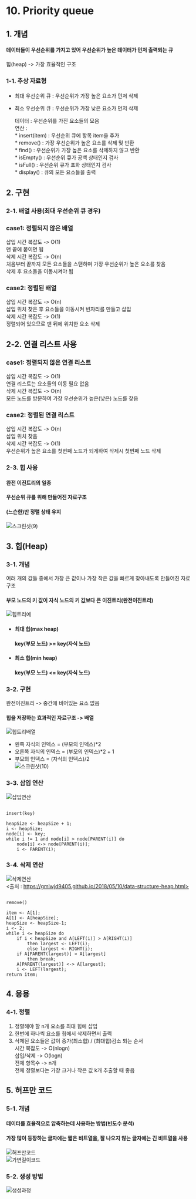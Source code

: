 # 10. Priority queue

## 1. 개념
#### 데이터들이 우선순위를 가지고 있어 우선순위가 높은 데이터가 먼저 출력되는 큐
힙(heap) -> 가장 효율적인 구조  
### 1-1. 추상 자료형
####
* 최대 우선순위 큐 : 우선순위가 가장 높은 요소가 먼저 삭제  
* 최소 우선순위 큐 : 우선순위가 가장 낮은 요소가 먼저 삭제  

    데이터 : 우선순위를 가진 요소들의 모음  
    연산 :  
        * insert(item) : 우선순위 큐에 항목 item을 추가  
        * remove() : 가장 우선순위가 높은 요소를 삭제 및 반환  
        * find() : 우선순위가 가장 높은 요소를 삭제하지 않고 반환  
        * isEmpty() : 우선순위 큐가 공백 상태인지 검사  
        * isFull() : 우선순위 큐가 포화 상태인지 검사  
        * display() : 큐의 모든 요소들을 출력

## 2. 구현
### 2-1. 배열 사용(최대 우선순위 큐 경우)
### case1: 정렬되지 않은 배열
삽입 시간 복잡도 -> O(1)  
    맨 끝에 붙이면 됨  
삭제 시간 복잡도 -> O(n)  
    처음부터 끝까지 모든 요소들을 스탠하며 가장 우선순위가 높은 요소를 찾음  
    삭제 후 요소들을 이동시켜야 됨  
### case2: 정렬된 배열
삽입 시간 복잡도 -> O(n)  
    삽입 위치 찾은 후 요소들을 이동시켜 빈자리를 만들고 삽입  
삭제 시간 복잡도 -> O(1)  
    정렬되어 있으므로 맨 뒤에 위치한 요소 삭제  
## 2-2. 연결 리스트 사용
### case1: 정렬되지 않은 연결 리스트
삽입 시간 복잡도 -> O(1)  
    연결 리스트는 요소들의 이동 필요 없음  
삭제 시간 복잡도 -> O(n)  
    모든 노드를 방문하여 가장 우선순위가 높은(낮은) 노드를 찾음  
### case2: 정렬된 연결 리스트
삽입 시간 복잡도 -> O(n)  
    삽입 위치 찾음  
삭제 시간 복잡도 -> O(1)  
    우선순위가 높은 요소를 첫번째 노드가 되게하여 삭제시 첫번째 노드 삭제  
### 2-3. 힙 사용
#### 완전 이진트리의 일종
#### 우선순위 큐를 위해 만들어진 자료구조
#### (느슨한)반 정렬 상태 유지 
![스크린샷(9)](https://user-images.githubusercontent.com/31130917/104319470-4208f900-5524-11eb-9f39-bd8781524d29.png)  

## 3. 힙(Heap)
### 3-1. 개념
여러 개의 값들 중에서 가장 큰 값이나 가장 작은 값을 빠르게 찾아내도록 만들어진 자료 구조  
#### 부모 노드의 키 값이 자식 노드의 키 값보다 큰 이진트리(완전이진트리)
![힙트리예](https://user-images.githubusercontent.com/31130917/104337406-ce251b80-5538-11eb-938f-63bdf1ee1caf.png)  
* #### 최대 힙(max heap)
    #### key(부모 노드) >= key(자식 노드)  
* #### 최소 힙(min heap)  
    #### key(부모 노드) <= key(자식 노드)  
### 3-2. 구현
완전이진트리 -> 중간에 비어있는 요소 없음
#### 힙을 저장하는 효과적인 자료구조 -> 배열  
![힙트리배열](https://user-images.githubusercontent.com/31130917/104338384-cd40b980-5539-11eb-866f-0edb4c47b929.png)  
* 왼쪽 자식의 인덱스 = (부모의 인덱스)*2  
* 오른쪽 자식의 인덱스 = (부모의 인덱스)*2 + 1  
* 부모의 인덱스 = (자식의 인덱스)/2  
![스크린샷(10)](https://user-images.githubusercontent.com/31130917/104339584-180f0100-553b-11eb-9a24-8003af2ae802.png)  
### 3-3. 삽입 연산  
![삽입연산](https://user-images.githubusercontent.com/31130917/104342737-7f7a8000-553e-11eb-9f00-3bc7dd42f672.png)  
<pre><code>
insert(key)  
  
heapSize <- heapSize + 1;  
i <- heapSize;  
node[i] <- key;  
while i != 1 and node[i] > node[PARENT(i)] do  
    node[i] <-> node[PARENT(i)];  
    i <- PARENT(i);
</code></pre>  
### 3-4. 삭제 연산  
![삭제연산](https://user-images.githubusercontent.com/31130917/104343569-6d4d1180-553f-11eb-940a-225adaef0748.png)  
<출처 : https://gmlwjd9405.github.io/2018/05/10/data-structure-heap.html>  
<pre><code>
remove()  
  
item <- A[1];  
A[1] <- A[heapSize];  
heapSize <- heapSize-1;  
i <- 2;  
while i <= heapSize do  
    if i < heapSize and A[LEFT(i)] > A[RIGHT(i)]  
        then largest <- LEFT(i);  
        else largest <- RIGHT(i);  
    if A[PARENT(largest)] > A[largest]  
        then break;  
    A[PARENT(largest)] <-> A[largest];  
    i <- LEFT(largest);  
return item;
</code></pre>  

## 4. 응용
### 4-1. 정렬
1. 정렬해야 할 n개 요소를 최대 힙에 삽입  
2. 한번에 하나씩 요소를 힙에서 삭제하면서 출력  
3. 삭제된 요소들은 값이 증가(최소힙) / (최대힙)감소 되는 순서  
시간 복잡도 -> O(nlogn)  
삽입/삭제 -> O(logn)  
전체 항목수 -> n개  
전체 정렬보다는 가장 크거나 작은 값 k개 추출할 때 좋음  

## 5. 허프만 코드  
### 5-1. 개념  
#### 데이터를 효율적으로 압축하는데 사용하는 방법(빈도수 분석)  
#### 가장 많이 등장하는 글자에는 짧은 비트열을, 잘 나오지 않는 글자에는 긴 비트열을 사용  
![허프만코드](https://user-images.githubusercontent.com/31130917/104349171-ecdddf00-5545-11eb-8fbf-47bb2371cef7.jpg)  
![가변길이코드](https://user-images.githubusercontent.com/31130917/104349452-4940fe80-5546-11eb-8532-e2ccd2d1e34d.jpg)  
### 5-2. 생성 방법  
![생성과정](https://user-images.githubusercontent.com/31130917/104349568-71306200-5546-11eb-951e-e301f9e1bc4c.jpg)  